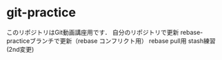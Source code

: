 # git-practice
このリポジトリはGit動画講座用です．
自分のリポジトリで更新
rebase-practiceブランチで更新（rebase コンフリクト用）
rebase pull用
stash練習(2nd変更)
